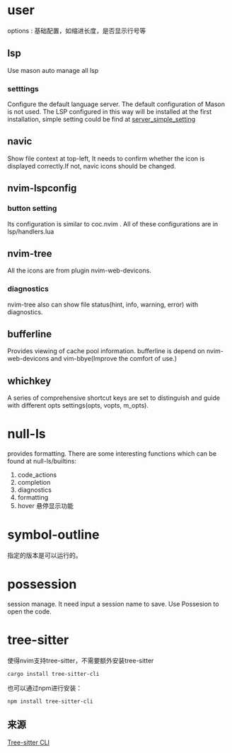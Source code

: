 # user
options : 基础配置，如缩进长度，是否显示行号等
## lsp
Use mason auto manage all lsp
### setttings
Configure the default language server. The default configuration of Mason is not used. The LSP configured in this way will be installed at the first installation, simple setting could be find at [server_simple_setting](https://github.com/neovim/nvim-lspconfig/blob/master/doc/server_configurations.md)
## navic
Show file context at top-left, It needs to confirm whether the icon is displayed correctly.If not, navic icons should be changed.

## nvim-lspconfig
### button setting
Its configuration is similar to coc.nvim . All of these configurations are in lsp/handlers.lua

## nvim-tree
All the icons are from plugin nvim-web-devicons. 
### diagnostics
nvim-tree also can show file status(hint, info, warning, error) with diagnostics.

## bufferline
Provides viewing of cache pool information.
bufferline is depend on nvim-web-devicons and vim-bbye(Improve the comfort of use.)

## whichkey
A series of comprehensive shortcut keys are set to distinguish and guide with different opts settings(opts, vopts, m_opts).

# null-ls
provides formatting.
There are some interesting functions which can be found at null-ls/builtins:
1. code_actions
2. completion
3. diagnostics
4. formatting
5. hover 悬停显示功能

# symbol-outline 
指定的版本是可以运行的。

# possession
session manage. It need input a session name to save. Use Possesion to open the code.

# tree-sitter
使得nvim支持tree-sitter，不需要额外安装tree-sitter
```shell
cargo install tree-sitter-cli
```
也可以通过npm进行安装：
```shell
npm install tree-sitter-cli
```
## 来源
[Tree-sitter CLI](https://github.com/tree-sitter/tree-sitter/blob/master/cli/README.md)
